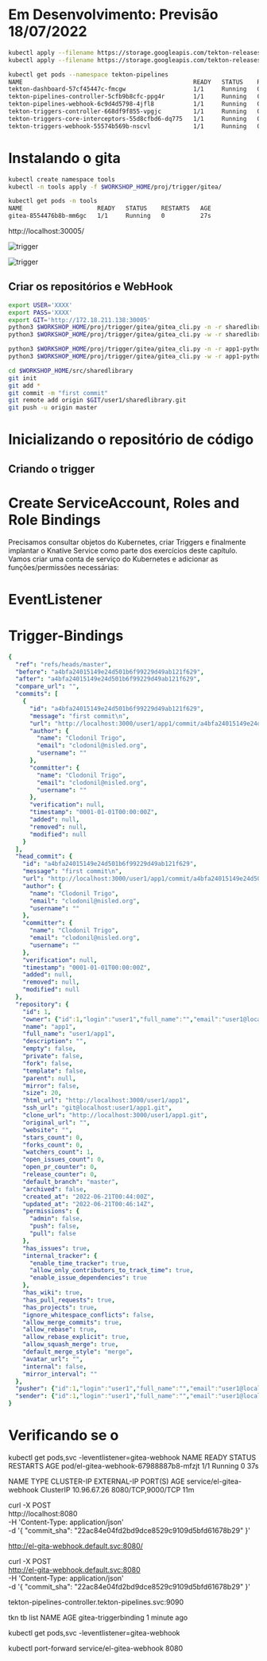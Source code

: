 # Em Desenvolvimento: Previsão 18/07/2022

```bash
kubectl apply --filename https://storage.googleapis.com/tekton-releases/triggers/latest/release.yaml
kubectl apply --filename https://storage.googleapis.com/tekton-releases/triggers/latest/interceptors.yaml
```

```bash
kubectl get pods --namespace tekton-pipelines 
NAME                                                READY   STATUS    RESTARTS   AGE
tekton-dashboard-57cf45447c-fmcgw                   1/1     Running   0          3h33m
tekton-pipelines-controller-5cfb9b8cfc-ppg4r        1/1     Running   0          3h33m
tekton-pipelines-webhook-6c9d4d5798-4jfl8           1/1     Running   0          3h33m
tekton-triggers-controller-668df9f855-vpgjc         1/1     Running   0          46s
tekton-triggers-core-interceptors-55d8cfbd6-dq775   1/1     Running   0          44s
tekton-triggers-webhook-55574b569b-nscvl            1/1     Running   0          46s
```

# Instalando o gita

```bash
kubectl create namespace tools
kubectl -n tools apply -f $WORKSHOP_HOME/proj/trigger/gitea/
```

```bash
kubectl get pods -n tools
NAME                     READY   STATUS    RESTARTS   AGE
gitea-8554476b8b-mm6gc   1/1     Running   0          27s
```
http://localhost:30005/

![trigger](img/image40.png)

![trigger](img/image42.png)

## Criar os repositórios e WebHook

```bash
export USER='XXXX'
export PASS='XXXX'
export GIT='http://172.18.211.138:30005'
python3 $WORKSHOP_HOME/proj/trigger/gitea/gitea_cli.py -n -r sharedlibrary -u $USER -p $PASS
python3 $WORKSHOP_HOME/proj/trigger/gitea/gitea_cli.py -w -r sharedlibrary -u $USER -p $PASS

python3 $WORKSHOP_HOME/proj/trigger/gitea/gitea_cli.py -n -r app1-python -u $USER -p $PASS
python3 $WORKSHOP_HOME/proj/trigger/gitea/gitea_cli.py -w -r app1-python -u $USER -p $PASS
```

```bash
cd $WORKSHOP_HOME/src/sharedlibrary
git init
git add *
git commit -m "first commit"
git remote add origin $GIT/user1/sharedlibrary.git
git push -u origin master
```


# Inicializando o repositório de código

## Criando o trigger

# Create ServiceAccount, Roles and Role Bindings

Precisamos consultar objetos do Kubernetes, criar Triggers e finalmente implantar o Knative Service como parte dos exercícios deste capítulo. Vamos criar uma conta de serviço do Kubernetes e adicionar as funções/permissões necessárias:



# EventListener

# Trigger-Bindings
```yaml
{
  "ref": "refs/heads/master",
  "before": "a4bfa24015149e24d501b6f99229d49ab121f629",
  "after": "a4bfa24015149e24d501b6f99229d49ab121f629",
  "compare_url": "",
  "commits": [
    {
      "id": "a4bfa24015149e24d501b6f99229d49ab121f629",
      "message": "first commit\n",
      "url": "http://localhost:3000/user1/app1/commit/a4bfa24015149e24d501b6f99229d49ab121f629",
      "author": {
        "name": "Clodonil Trigo",
        "email": "clodonil@nisled.org",
        "username": ""
      },
      "committer": {
        "name": "Clodonil Trigo",
        "email": "clodonil@nisled.org",
        "username": ""
      },
      "verification": null,
      "timestamp": "0001-01-01T00:00:00Z",
      "added": null,
      "removed": null,
      "modified": null
    }
  ],
  "head_commit": {
    "id": "a4bfa24015149e24d501b6f99229d49ab121f629",
    "message": "first commit\n",
    "url": "http://localhost:3000/user1/app1/commit/a4bfa24015149e24d501b6f99229d49ab121f629",
    "author": {
      "name": "Clodonil Trigo",
      "email": "clodonil@nisled.org",
      "username": ""
    },
    "committer": {
      "name": "Clodonil Trigo",
      "email": "clodonil@nisled.org",
      "username": ""
    },
    "verification": null,
    "timestamp": "0001-01-01T00:00:00Z",
    "added": null,
    "removed": null,
    "modified": null
  },
  "repository": {
    "id": 1,
    "owner": {"id":1,"login":"user1","full_name":"","email":"user1@localhost","avatar_url":"http://localhost:3000/user/avatar/user1/-1","language":"","is_admin":false,"last_login":"0001-01-01T00:00:00Z","created":"2022-06-21T00:43:25Z","restricted":false,"active":false,"prohibit_login":false,"location":"","website":"","description":"","visibility":"public","followers_count":0,"following_count":0,"starred_repos_count":0,"username":"user1"},
    "name": "app1",
    "full_name": "user1/app1",
    "description": "",
    "empty": false,
    "private": false,
    "fork": false,
    "template": false,
    "parent": null,
    "mirror": false,
    "size": 20,
    "html_url": "http://localhost:3000/user1/app1",
    "ssh_url": "git@localhost:user1/app1.git",
    "clone_url": "http://localhost:3000/user1/app1.git",
    "original_url": "",
    "website": "",
    "stars_count": 0,
    "forks_count": 0,
    "watchers_count": 1,
    "open_issues_count": 0,
    "open_pr_counter": 0,
    "release_counter": 0,
    "default_branch": "master",
    "archived": false,
    "created_at": "2022-06-21T00:44:00Z",
    "updated_at": "2022-06-21T00:46:14Z",
    "permissions": {
      "admin": false,
      "push": false,
      "pull": false
    },
    "has_issues": true,
    "internal_tracker": {
      "enable_time_tracker": true,
      "allow_only_contributors_to_track_time": true,
      "enable_issue_dependencies": true
    },
    "has_wiki": true,
    "has_pull_requests": true,
    "has_projects": true,
    "ignore_whitespace_conflicts": false,
    "allow_merge_commits": true,
    "allow_rebase": true,
    "allow_rebase_explicit": true,
    "allow_squash_merge": true,
    "default_merge_style": "merge",
    "avatar_url": "",
    "internal": false,
    "mirror_interval": ""
  },
  "pusher": {"id":1,"login":"user1","full_name":"","email":"user1@localhost","avatar_url":"http://localhost:3000/user/avatar/user1/-1","language":"","is_admin":false,"last_login":"0001-01-01T00:00:00Z","created":"2022-06-21T00:43:25Z","restricted":false,"active":false,"prohibit_login":false,"location":"","website":"","description":"","visibility":"public","followers_count":0,"following_count":0,"starred_repos_count":0,"username":"user1"},
  "sender": {"id":1,"login":"user1","full_name":"","email":"user1@localhost","avatar_url":"http://localhost:3000/user/avatar/user1/-1","language":"","is_admin":false,"last_login":"0001-01-01T00:00:00Z","created":"2022-06-21T00:43:25Z","restricted":false,"active":false,"prohibit_login":false,"location":"","website":"","description":"","visibility":"public","followers_count":0,"following_count":0,"starred_repos_count":0,"username":"user1"}
}
```
# Verificando se o 
 kubectl get pods,svc -leventlistener=gitea-webhook
NAME                                    READY   STATUS    RESTARTS   AGE
pod/el-gitea-webhook-67988887b8-mfzjt   1/1     Running   0          37s

NAME                       TYPE        CLUSTER-IP    EXTERNAL-IP   PORT(S)             AGE
service/el-gitea-webhook   ClusterIP   10.96.67.26   <none>        8080/TCP,9000/TCP   11m



curl -X POST \
  http://localhost:8080 \
  -H 'Content-Type: application/json' \
  -d '{ "commit_sha": "22ac84e04fd2bd9dce8529c9109d5bfd61678b29" }'

http://el-gita-webhook.default.svc:8080/

curl -X POST \
  http://el-gita-webhook.default.svc:8080 \
  -H 'Content-Type: application/json' \
  -d '{ "commit_sha": "22ac84e04fd2bd9dce8529c9109d5bfd61678b29" }'

tekton-pipelines-controller.tekton-pipelines.svc:9090

tkn tb  list
NAME                   AGE
gitea-triggerbinding   1 minute ago


kubectl get pods,svc -leventlistener=gitea-webhook



kubectl port-forward service/el-gitea-webhook 8080